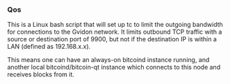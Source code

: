 ### Qos ###

This is a Linux bash script that will set up tc to limit the outgoing bandwidth for connections to the Gvidon network. It limits outbound TCP traffic with a source or destination port of 9900, but not if the destination IP is within a LAN (defined as 192.168.x.x).

This means one can have an always-on bitcoind instance running, and another local bitcoind/bitcoin-qt instance which connects to this node and receives blocks from it.
